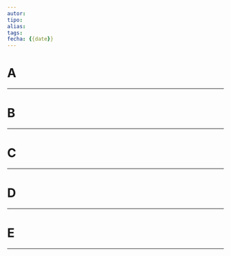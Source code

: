 ```yaml
---
autor:
tipo:
alias:
tags: 
fecha: {{date}}
---
```


# A
- - -

# B
- - -

# C
- - -

# D
- - -

# E
- - -